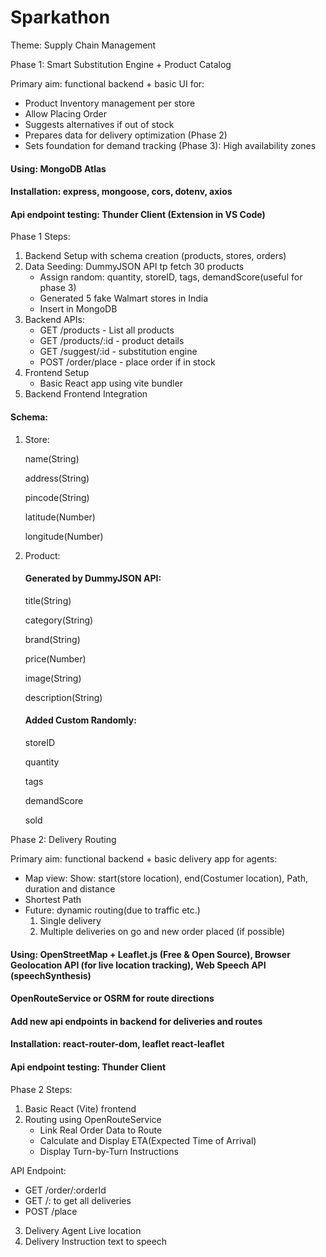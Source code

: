 ﻿# Sparkathon

Theme: Supply Chain Management

Phase 1: Smart Substitution Engine + Product Catalog

Primary aim: functional backend + basic UI for:

- Product Inventory management per store
- Allow Placing Order
- Suggests alternatives if out of stock
- Prepares data for delivery optimization (Phase 2)
- Sets foundation for demand tracking (Phase 3): High availability zones

#### Using: MongoDB Atlas

#### Installation: express, mongoose, cors, dotenv, axios

#### Api endpoint testing: Thunder Client (Extension in VS Code)

Phase 1 Steps:

1. Backend Setup with schema creation (products, stores, orders)
2. Data Seeding: DummyJSON API tp fetch 30 products
   - Assign random: quantity, storeID, tags, demandScore(useful for phase 3)
   - Generated 5 fake Walmart stores in India
   - Insert in MongoDB
3. Backend APIs:
   - GET /products - List all products
   - GET /products/:id - product details
   - GET /suggest/:id - substitution engine
   - POST /order/place - place order if in stock
4. Frontend Setup
   - Basic React app using vite bundler
5. Backend Frontend Integration

#### Schema:

1. Store:

   name(String)

   address(String)

   pincode(String)

   latitude(Number)

   longitude(Number)

2. Product:

   #### Generated by DummyJSON API:

   title(String)

   category(String)

   brand(String)

   price(Number)

   image(String)

   description(String)

   #### Added Custom Randomly:

   storeID

   quantity

   tags

   demandScore

   sold

Phase 2: Delivery Routing

Primary aim: functional backend + basic delivery app for agents:

- Map view: Show: start(store location), end(Costumer location), Path, duration and distance
- Shortest Path
- Future: dynamic routing(due to traffic etc.)
  1.  Single delivery
  2.  Multiple deliveries on go and new order placed (if possible)

#### Using: OpenStreetMap + Leaflet.js (Free & Open Source), Browser Geolocation API (for live location tracking), Web Speech API (speechSynthesis)

#### OpenRouteService or OSRM for route directions

#### Add new api endpoints in backend for deliveries and routes

#### Installation: react-router-dom, leaflet react-leaflet

#### Api endpoint testing: Thunder Client

Phase 2 Steps:

1. Basic React (Vite) frontend
2. Routing using OpenRouteService
   - Link Real Order Data to Route
   - Calculate and Display ETA(Expected Time of Arrival)
   - Display Turn-by-Turn Instructions

API Endpoint:

- GET /order/:orderId
- GET /: to get all deliveries
- POST /place

3. Delivery Agent Live location
4. Delivery Instruction text to speech
